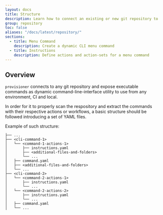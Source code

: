 ```yaml
---
layout: docs
title: Structure
description: Learn how to connect an existing or new git repository to `provisioner`, reflecting the repository content via command-line-interface utility.
group: repository
toc: false
aliases: "/docs/latest/repository/"
sections:
  - title: Menu Command
    description: Create a dynamic CLI menu command
  - title: Instructions
    description: Define actions and action-sets for a menu command
---
```


## Overview

`provisioner` connects to any git repository and expose executable commands as dynamic command-line-interface utility to use from any environment, CI and local. 

In order for it to properly scan the respository and extract the commands with their respective actions or workflows, a basic structure should be followed introducing a set of YAML files.

Example of such structure:

```text
├── ...
├── <cli-command-1>                   
│   └── <command-1-actions-1>               
│       ├── instructions.yaml
│       ├── <additional-files-and-folders>
│       └── ...       
│   ├── command.yaml
│   ├── <additional-files-and-folders>
│   └── ...  
├── <cli-command-2>                   
│   └── <command-2-actions-1>               
│       ├── instructions.yaml
│       └── ...       
│   └── <command-2-actions-2>               
│       ├── instructions.yaml
│       └── ...       
│   ├── command.yaml
│   └── ...  
```